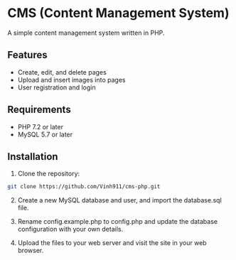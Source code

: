 # CMS (Content Management System)

A simple content management system written in PHP.

## Features

- Create, edit, and delete pages
- Upload and insert images into pages
- User registration and login

## Requirements

- PHP 7.2 or later
- MySQL 5.7 or later

## Installation

1. Clone the repository:

```bash
git clone https://github.com/Vinh911/cms-php.git
```
2. Create a new MySQL database and user, and import the database.sql file.

3. Rename config.example.php to config.php and update the database configuration with your own details.

4. Upload the files to your web server and visit the site in your web browser.
